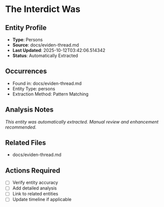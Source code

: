 # The Interdict Was

## Entity Profile
- **Type**: Persons
- **Source**: docs/eviden-thread.md
- **Last Updated**: 2025-10-12T03:42:06.514342
- **Status**: Automatically Extracted

## Occurrences
- Found in: docs/eviden-thread.md
- Entity Type: persons
- Extraction Method: Pattern Matching

## Analysis Notes
*This entity was automatically extracted. Manual review and enhancement recommended.*

## Related Files
- docs/eviden-thread.md

## Actions Required
- [ ] Verify entity accuracy
- [ ] Add detailed analysis
- [ ] Link to related entities
- [ ] Update timeline if applicable
